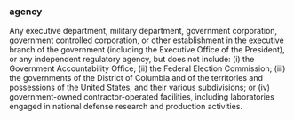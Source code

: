 ### agency

Any executive department, military department, government corporation, government controlled corporation, or other establishment in the executive branch of the government (including the Executive Office of the President), or any independent regulatory agency, but does not include: (i) the Government Accountability Office; (ii) the Federal Election Commission; (iii) the governments of the District of Columbia and of the territories and possessions of the United States, and their various subdivisions; or (iv) government-owned contractor-operated facilities, including laboratories engaged in national defense research and production activities.